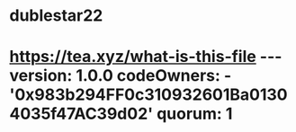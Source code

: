# dublestar22
# https://tea.xyz/what-is-this-file --- version: 1.0.0 codeOwners:   - '0x983b294FF0c310932601Ba01304035f47AC39d02' quorum: 1
